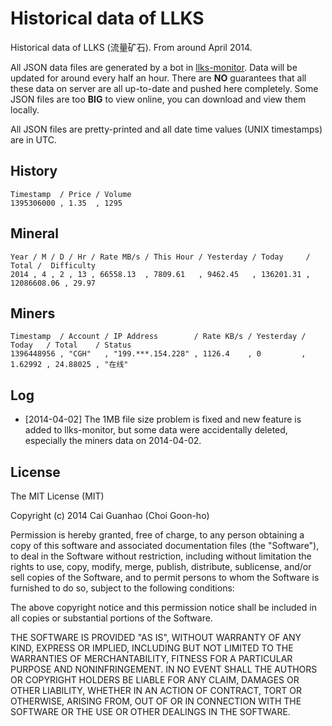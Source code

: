 Historical data of LLKS
=======================

Historical data of LLKS (流量矿石). From around April 2014.

All JSON data files are generated by a bot in
[llks-monitor](https://github.com/caiguanhao/llks-monitor).
Data will be updated for around every half an hour.
There are **NO** guarantees that all these data on server are all up-to-date and
pushed here completely.
Some JSON files are too **BIG** to view online, you can download and view them
locally.

All JSON files are pretty-printed and all date time values (UNIX timestamps)
are in UTC.

History
-------

```
Timestamp  / Price / Volume
1395306000 , 1.35  , 1295
```

Mineral
-------

```
Year / M / D / Hr / Rate MB/s / This Hour / Yesterday / Today     / Total /  Difficulty
2014 , 4 , 2 , 13 , 66558.13  , 7809.61   , 9462.45   , 136201.31 , 12086608.06 , 29.97
```

Miners
------

```
Timestamp  / Account / IP Address        / Rate KB/s / Yesterday / Today   / Total    / Status
1396448956 , "CGH"   , "199.***.154.228" , 1126.4    , 0         , 1.62992 , 24.88025 , "在线"
```

Log
---

* [2014-04-02] The 1MB file size problem is fixed and new feature is added to
llks-monitor, but some data were accidentally deleted, especially the miners
data on 2014-04-02.

License
-------

The MIT License (MIT)

Copyright (c) 2014 Cai Guanhao (Choi Goon-ho)

Permission is hereby granted, free of charge, to any person obtaining a copy
of this software and associated documentation files (the "Software"), to deal
in the Software without restriction, including without limitation the rights
to use, copy, modify, merge, publish, distribute, sublicense, and/or sell
copies of the Software, and to permit persons to whom the Software is
furnished to do so, subject to the following conditions:

The above copyright notice and this permission notice shall be included in
all copies or substantial portions of the Software.

THE SOFTWARE IS PROVIDED "AS IS", WITHOUT WARRANTY OF ANY KIND, EXPRESS OR
IMPLIED, INCLUDING BUT NOT LIMITED TO THE WARRANTIES OF MERCHANTABILITY,
FITNESS FOR A PARTICULAR PURPOSE AND NONINFRINGEMENT. IN NO EVENT SHALL THE
AUTHORS OR COPYRIGHT HOLDERS BE LIABLE FOR ANY CLAIM, DAMAGES OR OTHER
LIABILITY, WHETHER IN AN ACTION OF CONTRACT, TORT OR OTHERWISE, ARISING FROM,
OUT OF OR IN CONNECTION WITH THE SOFTWARE OR THE USE OR OTHER DEALINGS IN
THE SOFTWARE.
